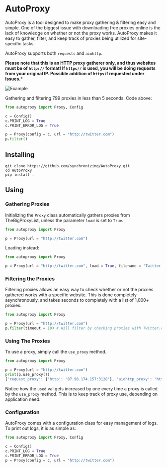 # AutoProxy

AutoProxy is a tool designed to make proxy gathering & filtering easy and simple. One of the biggest issue with downloading free proxies online is the lack of knowledge on whether or not the proxy works. AutoProxy makes it easy to gather, filter, and keep track of proxies being utilized for site-specific tasks.

AutoProxy supports both `requests` and `aiohttp`. 

**Please note that this is an HTTP proxy gatherer only, and thus websites must be of ```http://``` format! If ```https//``` is used, you will be doing requests from your original IP. Possible addition of ```https``` if requested under Issues.*** 

![Example](https://i.imgur.com/DcbcfM4.png)

Gathering and filtering 799 proxies in less than 5 seconds. Code above:

```Python
from autoproxy import Proxy, Config

c = Config()
c.PRINT_LOG = True
c.PRINT_ERROR_LOG = True

p = Proxy(config = c, url = "http://twitter.com")
p.filter()
```

## Installing

```
git clone https://github.com/synchronizing/AutoProxy.git
cd AutoProxy
pip install .
```

## Using

### Gathering Proxies

Initializing the `Proxy` class automatically gathers proxies from TheBigProxyList, unless the parameter `load` is set to `True`.
```Python
from autoproxy import Proxy

p = Proxy(url = "http://twitter.com")
```

Loading instead:

```Python
from autoproxy import Proxy

p = Proxy(url = "http://twitter.com", load = True, filename = 'Twitter', directory = '/')
```

### Filtering the Proxies

Filtering proxies allows an easy way to check whether or not the proxies gathered works with a specific website. This is done completely asynchronously, and takes seconds to completely with a list of 1,000+ proxies.

```Python
from autoproxy import Proxy

p = Proxy(url = "http://twitter.com")
p.filter(timeout = 10) # Will filter by checking proxies with Twitter.com
```

### Using The Proxies

To use a proxy, simply call the `use_proxy` method.

```Python
from autoproxy import Proxy

p = Proxy(url = "http://twitter.com")
print(p.use_proxy())
{'request_proxy': {'http': '87.98.174.157:3128'}, 'aiohttp_proxy': 'http://87.98.174.157:3128', 'pull_time': 0.24773406982421875, 'used': 1}
```

Notice how the `used` val gets increased by one every time a proxy is called by the `use_proxy` method. This is to keep track of proxy use, depending on application need.

### Configuration

AutoProxy comes with a configuration class for easy management of logs. To print out logs, it is as simple as:

```Python
from autoproxy import Proxy, Config

c = Config()
c.PRINT_LOG = True
c.PRINT_ERROR_LOG = True
p = Proxy(config = c, url = "http://twitter.com")
```
